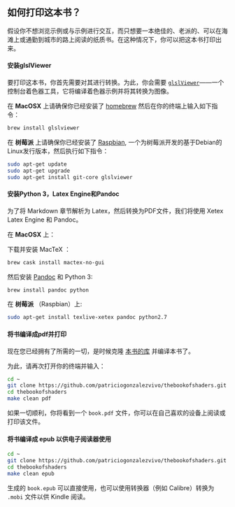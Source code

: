 ## 如何打印这本书？

假设你不想浏览示例或与示例进行交互，而只想要一本绝佳的、老派的、可以在海滩上或通勤到城市的路上阅读的纸质书。在这种情况下，你可以把这本书打印出来。


#### 安装glslViewer

要打印这本书，你首先需要对其进行转换。为此，你会需要 [`glslViewer`](https://github.com/patriciogonzalezvivo/glslViewer)——一个控制台着色器工具，它将编译着色器示例并将其转换为图像。

在 **MacOSX** 上请确保你已经安装了 [homebrew](http://brew.sh/) 然后在你的终端上输入如下指令：

```bash
brew install glslviewer
```

在 **树莓派** 上请确保你已经安装了 [Raspbian](https://www.raspberrypi.org/downloads/raspbian/), 一个为树莓派开发的基于Debian的Linux发行版本，然后执行如下指令：

```bash
sudo apt-get update
sudo apt-get upgrade
sudo apt-get install git-core glslviewer
```

#### 安装Python 3，Latex Engine和Pandoc

为了将 Markdown 章节解析为 Latex，然后转换为PDF文件，我们将使用 Xetex Latex Engine 和 Pandoc。

在 **MacOSX** 上：

下载并安装 MacTeX ：

```bash
brew cask install mactex-no-gui
```

然后安装 [Pandoc](http://johnmacfarlane.net/pandoc/) 和 Python 3:

```bash
brew install pandoc python
```

在 **树莓派** （Raspbian）上:

```bash
sudo apt-get install texlive-xetex pandoc python2.7
```

#### 将书编译成pdf并打印

现在您已经拥有了所需的一切，是时候克隆 [本书的库](https://github.com/patriciogonzalezvivo/thebookofshaders) 并编译本书了。

为此，请再次打开你的终端并输入：

```bash
cd ~
git clone https://github.com/patriciogonzalezvivo/thebookofshaders.git
cd thebookofshaders
make clean pdf
```

如果一切顺利，你将看到一个 `book.pdf` 文件，你可以在自己喜欢的设备上阅读或打印该文件。

#### 将书编译成 epub 以供电子阅读器使用

```bash
cd ~
git clone https://github.com/patriciogonzalezvivo/thebookofshaders.git
cd thebookofshaders
make clean epub
```

生成的 `book.epub` 可以直接使用，也可以使用转换器（例如 Calibre）转换为 `.mobi` 文件以供 Kindle 阅读。
